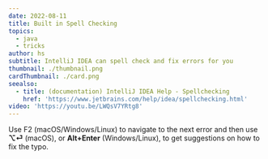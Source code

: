 ```yaml
---
date: 2022-08-11
title: Built in Spell Checking
topics:
  - java
  - tricks
author: hs
subtitle: IntelliJ IDEA can spell check and fix errors for you
thumbnail: ./thumbnail.png
cardThumbnail: ./card.png
seealso:
  - title: (documentation) IntelliJ IDEA Help - Spellchecking
    href: 'https://www.jetbrains.com/help/idea/spellchecking.html'
video: 'https://youtu.be/LWQsV7YRtg8'
---
```

Use F2 (macOS/Windows/Linux) to navigate to the next error and then use **⌥⏎** (macOS), or **Alt+Enter** (Windows/Linux), to get suggestions on how to fix the typo.
